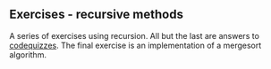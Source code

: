 ## Exercises - recursive methods

A series of exercises using recursion. All but the last are answers to [codequizzes](http://www.codequizzes.com/computer-science/recursion).  The final exercise is an implementation of a mergesort algorithm.